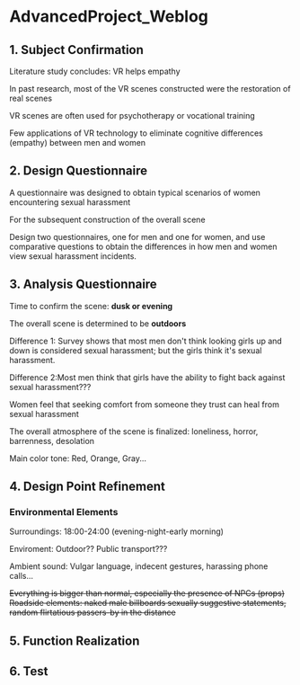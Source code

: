# AdvancedProject_Weblog 
## 1. Subject Confirmation

Literature study concludes: VR helps empathy

In past research, most of the VR scenes constructed were the restoration of real scenes

VR scenes are often used for psychotherapy or vocational training

Few applications of VR technology to eliminate cognitive differences (empathy) between men and women

## 2. Design Questionnaire

A questionnaire was designed to obtain typical scenarios of women encountering sexual harassment

For the subsequent construction of the overall scene

Design two questionnaires, one for men and one for women, and use comparative questions to obtain the differences in how men and women view sexual harassment incidents.

## 3. Analysis Questionnaire

Time to confirm the scene: **dusk or evening**

The overall scene is determined to be **outdoors**

Difference 1: Survey shows that most men don't think looking girls up and down is considered sexual harassment; but the girls think it's sexual harassment.

Difference 2:Most men think that girls have the ability to fight back against sexual harassment???

Women feel that seeking comfort from someone they trust can heal from sexual harassment

The overall atmosphere of the scene is finalized: loneliness, horror, barrenness, desolation

Main color tone: Red, Orange, Gray...


## 4. Design Point Refinement

### Environmental Elements

Surroundings: 18:00-24:00 (evening-night-early morning)

Enviroment: Outdoor?? Public transport???

Ambient sound: Vulgar language, indecent gestures, harassing phone calls...

~~Everything is bigger than normal, especially the presence of NPCs (props)~~
~~Roadside elements: naked male billboards sexually suggestive statements, random flirtatious passers-by in the distance~~









## 5. Function Realization
## 6. Test

